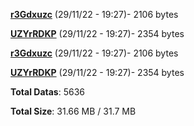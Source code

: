 [**r3Gdxuzc**](/data/r3Gdxuzc.txt) (29/11/22 - 19:27)- 2106 bytes

[**UZYrRDKP**](/data/UZYrRDKP.txt) (29/11/22 - 19:27)- 2354 bytes

[**r3Gdxuzc**](/data/r3Gdxuzc.txt) (29/11/22 - 19:27)- 2106 bytes

[**UZYrRDKP**](/data/UZYrRDKP.txt) (29/11/22 - 19:27)- 2354 bytes

**Total Datas**: 5636

**Total Size**: 31.66 MB / 31.7 MB